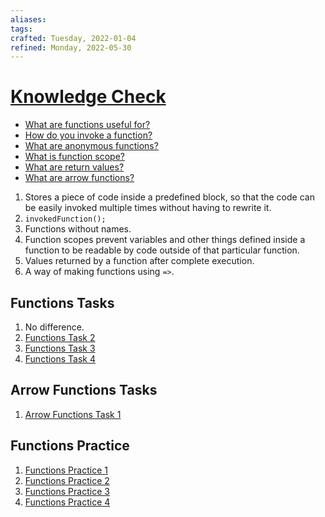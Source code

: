 ```yaml
---
aliases:
tags:
crafted: Tuesday, 2022-01-04
refined: Monday, 2022-05-30
---
```


# [Knowledge Check](https://www.theodinproject.com/paths/foundations/courses/foundations/lessons/fundamentals-part-3#knowledge-check)

- [What are functions useful for?](https://developer.mozilla.org/en-US/docs/Learn/JavaScript/Building_blocks/Functions)
- [How do you invoke a function?](https://developer.mozilla.org/en-US/docs/Learn/JavaScript/Building_blocks/Functions#invoking_functions)
- [What are anonymous functions?](https://developer.mozilla.org/en-US/docs/Learn/JavaScript/Building_blocks/Functions#anonymous_functions)
- [What is function scope?](https://developer.mozilla.org/en-US/docs/Learn/JavaScript/Building_blocks/Functions#function_scope_and_conflicts)
- [What are return values?](https://developer.mozilla.org/en-US/docs/Learn/JavaScript/Building_blocks/Return_values)
- [What are arrow functions?](https://javascript.info/arrow-functions-basics)

1. Stores a piece of code inside a predefined block, so that the code can be easily invoked multiple times without having to rewrite it.
2. `invokedFunction();`
3. Functions without names.
4. Function scopes prevent variables and other things defined inside a function to be readable by code outside of that particular function.
5. Values returned by a function after complete execution.
6. A way of making functions using `=>`.

## Functions Tasks

1. No difference.
2. [Functions Task 2](https://codepen.io/raineedust/pen/ZEaWBoj)
3. [Functions Task 3](https://codepen.io/raineedust/pen/zYPqNvg)
4. [Functions Task 4](https://codepen.io/raineedust/pen/gOXrgxo)

## Arrow Functions Tasks

1. [Arrow Functions Task 1](https://codepen.io/raineedust/pen/PoONjVB)

## Functions Practice

1. [Functions Practice 1](https://codepen.io/raineedust/pen/MWObvjL)
2. [Functions Practice 2](https://codepen.io/raineedust/pen/XWzNBJZ)
3. [Functions Practice 3](https://codepen.io/raineedust/pen/qBVqyNQ)
4. [Functions Practice 4](https://codepen.io/raineedust/pen/BamQPLj)
